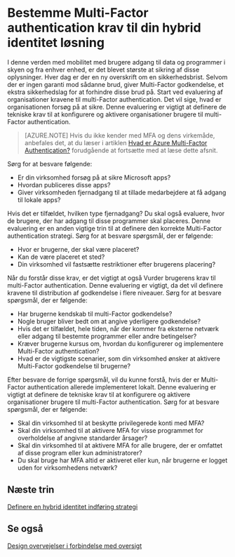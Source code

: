 <properties
    pageTitle="Azure Active Directory hybride identitet Designovervejelser - fastlægge krav til multi-Factor authentication"
    description="Med betinget adgangskontrol kontrollerer Azure Active Directory de bestemte betingelser, du vælger når godkender brugeren og før du tillader adgang til programmet. Når disse betingelser er opfyldt, kan brugeren er godkendt og har adgang til programmet."
    documentationCenter=""
    services="active-directory"
    authors="femila"
    manager="billmath"
    editor=""/>

<tags
    ms.service="active-directory"
    ms.devlang="na"
    ms.topic="article"
    ms.tgt_pltfrm="na"
    ms.workload="identity" 
    ms.date="08/08/2016"
    ms.author="billmath"/>

# <a name="determine-multi-factor-authentication-requirements-for-your-hybrid-identity-solution"></a>Bestemme Multi-Factor authentication krav til din hybrid identitet løsning

I denne verden med mobilitet med brugere adgang til data og programmer i skyen og fra enhver enhed, er det blevet største at sikring af disse oplysninger.  Hver dag er der en ny overskrift om en sikkerhedsbrist.  Selvom der er ingen garanti mod sådanne brud, giver Multi-Factor godkendelse, et ekstra sikkerhedslag for at forhindre disse brud på.
Start ved evaluering af organisationer kravene til multi-Factor authentication. Det vil sige, hvad er organisationen forsøg på at sikre.  Denne evaluering er vigtigt at definere de tekniske krav til at konfigurere og aktivere organisationer brugere til multi-Factor authentication.

>[AZURE.NOTE]
Hvis du ikke kender med MFA og dens virkemåde, anbefales det, at du læser i artiklen [Hvad er Azure Multi-Factor Authentication?](../multi-factor-authentication/multi-factor-authentication.md) forudgående at fortsætte med at læse dette afsnit.

Sørg for at besvare følgende:

- Er din virksomhed forsøg på at sikre Microsoft apps? 
- Hvordan publiceres disse apps?
- Giver virksomheden fjernadgang til at tillade medarbejdere at få adgang til lokale apps?

Hvis det er tilfældet, hvilken type fjernadgang? Du skal også evaluere, hvor de brugere, der har adgang til disse programmer skal placeres. Denne evaluering er en anden vigtige trin til at definere den korrekte Multi-Factor authentication strategi. Sørg for at besvare spørgsmål, der er følgende:

- Hvor er brugerne, der skal være placeret?
- Kan de være placeret et sted?
- Din virksomhed vil fastsætte restriktioner efter brugerens placering?

Når du forstår disse krav, er det vigtigt at også Vurder brugerens krav til multi-Factor authentication. Denne evaluering er vigtigt, da det vil definere kravene til distribution af godkendelse i flere niveauer. Sørg for at besvare spørgsmål, der er følgende:

- Har brugerne kendskab til multi-Factor godkendelse?
- Nogle bruger bliver bedt om at angive yderligere godkendelse?  
 - Hvis det er tilfældet, hele tiden, når der kommer fra eksterne netværk eller adgang til bestemte programmer eller andre betingelser?
- Kræver brugerne kursus om, hvordan du konfigurerer og implementere Multi-Factor authentication?
- Hvad er de vigtigste scenarier, som din virksomhed ønsker at aktivere Multi-Factor godkendelse til brugerne?

Efter besvare de forrige spørgsmål, vil du kunne forstå, hvis der er Multi-Factor authentication allerede implementeret lokalt. Denne evaluering er vigtigt at definere de tekniske krav til at konfigurere og aktivere organisationer brugere til multi-Factor authentication. Sørg for at besvare spørgsmål, der er følgende:

- Skal din virksomhed til at beskytte privilegerede konti med MFA?
- Skal din virksomhed til at aktivere MFA for visse programmet for overholdelse af angivne standarder årsager?
- Skal din virksomhed til at aktivere MFA for alle brugere, der er omfattet af disse program eller kun administratorer?
- Du skal bruge har MFA altid er aktiveret eller kun, når brugerne er logget uden for virksomhedens netværk?


## <a name="next-steps"></a>Næste trin
[Definere en hybrid identitet indføring strategi](active-directory-hybrid-identity-design-considerations-identity-adoption-strategy.md)


## <a name="see-also"></a>Se også
[Design overvejelser i forbindelse med oversigt](active-directory-hybrid-identity-design-considerations-overview.md)
